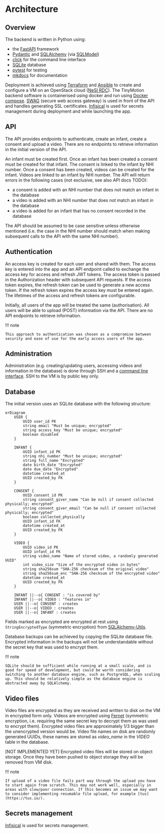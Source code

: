 # Architecture

## Overview

The backend is written in Python using:

- the [FastAPI](https://fastapi.tiangolo.com/) framework
- [Pydantic](https://docs.pydantic.dev/latest/) and [SQLAlchemy](https://www.sqlalchemy.org/) (via [SQLModel](https://sqlmodel.tiangolo.com/))
- [click](https://click.palletsprojects.com/) for the command line interface
- [SQLite](https://www.sqlite.org/) database
- [pytest](https://docs.pytest.org/) for testing
- [mkdocs](https://www.mkdocs.org/) for documentation

Deployment is achieved using [Terraform](https://www.terraform.io/) and [Ansible](https://www.ansible.com/) to create and configure a VM on an OpenStack cloud ([NeSI RDC](https://support.cloud.nesi.org.nz/)). The TinyMotion backend software is containerised using docker and run using [Docker compose](https://docs.docker.com/compose/). [SWAG](https://docs.linuxserver.io/general/swag/) (secure web access gateway) is used in front of the API and handles generating SSL certificates. [Infisical](https://infisical.com/docs/documentation/getting-started/introduction) is used for secrets management during deployment and while launching the app.

## API

The API provides endpoints to authenticate, create an infant, create a consent and upload a video. There are no endpoints to retrieve information in the initial version of the API.

An infant must be created first. Once an infant has been created a consent must be created for that infant. The consent is linked to the infant by NHI number. Once a consent has been created, videos can be created for the infant. Videos are linked to an infant by NHI number. The API will return errors in the following cases (not exclusive, see also API docs TODO):

- a consent is added with an NHI number that does not match an infant in the database
- a video is added with an NHI number that does not match an infant in the database
- a video is added for an infant that has no consent recorded in the database

The API should be assumed to be case sensitive unless otherwise mentioned (i.e. the case in the NHI number should match when making subsequent calls to the API with the same NHI number).

## Authentication

An access key is created for each user and shared with them. The access key is entered into the app and an API endpoint called to exchange the access key for access and refresh JWT tokens. The access token is passed in the Authorization header with subsequent API requests. If the access token expires, the refresh token can be used to generate a new access token. If the refresh token expires the access key must be entered again. The lifetimes of the access and refresh tokens are configurable.

Initially, all users of the app will be treated the same (authorisation). All users will be able to upload (POST) information via the API. There are no API endpoints to retrieve information.

!!! note

    This approach to authentication was chosen as a compromise between security and ease of use for the early access users of the app.

## Administration

Administration (e.g. creating/updating users, accessing videos and information in the database) is done through SSH and a [command line interface](reference/cli.md). SSH to the VM is by public key only.

## Database

The initial version uses an SQLite database with the following structure:

```mermaid
erDiagram
    USER {
        UUID user_id PK
        string email "Must be unique; encrypted"
        string access_key "Must be unique; encrypted"
        boolean disabled
    }

    INFANT {
        UUID infant_id PK
        string nhi_number "Must be unique; encrypted"
        string full_name "Encrypted"
        date birth_date "Encrypted"
        date due_date "Encrypted"
        datetime created_at
        UUID created_by FK
    }

    CONSENT {
        UUID consent_id PK
        string consent_giver_name "Can be null if consent collected physically; encrypted"
        string consent_giver_email "Can be null if consent collected physically; encrypted"
        boolean collected_physically
        UUID infant_id FK
        datetime created_at
        UUID created_by FK
    }

    VIDEO {
        UUID video_id PK
        UUID infant_id FK
        string video_name "Name of stored video, a randomly generated UUID"
        int video_size "Size of the encrypted video in bytes"
        string sha256sum "SHA-256 checksum of the original video"
        string sha256sum_enc "SHA-256 checksum of the encrypted video"
        datetime created_at
        UUID created_by FK
    }

    INFANT ||--o{ CONSENT : "is covered by"
    INFANT ||--o{ VIDEO : "features in"
    USER ||--o{ CONSENT : creates
    USER ||--o{ VIDEO : creates
    USER ||--o{ INFANT : creates

```

Fields marked as encrypted are encrypted at rest using `StringEncryptedType` (symmetric encryption) from [SQLAlchemy-Utils](https://sqlalchemy-utils.readthedocs.io/en/latest/data_types.html).

Database backups can be achieved by copying the SQLite database file. Encrypted information in the backups will not be understandable without the secret key that was used to encrypt them.

!!! note
    
    SQLite should be sufficient while running at a small scale, and is good for speed of development, but could be worth considering switching to another database engine, such as PostgreSQL, when scaling up. This should be relatively simple as the database engine is abstracted away by SQLAlchemy.


## Video files

Video files are encrypted as they are received and written to disk on the VM in encrypted form only. Videos are encrypted using [Fernet](https://cryptography.io/en/latest/fernet/) (symmetric encryption, i.e. requiring the same secret key to decrypt them as was used to encrypt them). Encrypted video files are approximately 1/3 bigger than the unencrypted version would be. Video file names on disk are randomly generated UUIDs, these names are stored as *video_name* in the *VIDEO* table in the database.

[NOT IMPLEMENTED YET] Encrypted video files will be stored on object storage. Once they have been pushed to object storage they will be removed from VM disk.

!!! note

    If upload of a video file fails part way through the upload you have to start again from scratch. This may not work well, especially in areas with slow/poor connection. If this becomes an issue we may want to consider implementing resumable file upload, for example [tus](https://tus.io/).

## Secrets management

[Infisical](https://infisical.com/docs/documentation/getting-started/introduction) is used for secrets management.

